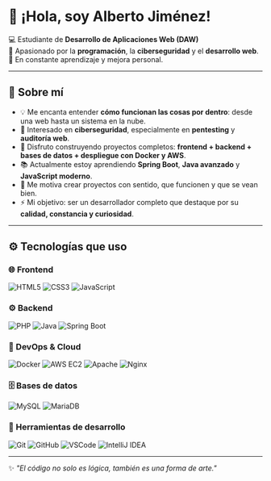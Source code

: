 # 👋 ¡Hola, soy Alberto Jiménez!

💻 Estudiante de **Desarrollo de Aplicaciones Web (DAW)**  
🚀 Apasionado por la **programación**, la **ciberseguridad** y el **desarrollo web**.  
🌱 En constante aprendizaje y mejora personal.  

---

## 🧠 Sobre mí

- 💡 Me encanta entender **cómo funcionan las cosas por dentro**: desde una web hasta un sistema en la nube.  
- 🔐 Interesado en **ciberseguridad**, especialmente en **pentesting** y **auditoría web**.  
- 🧩 Disfruto construyendo proyectos completos: **frontend + backend + bases de datos + despliegue con Docker y AWS**.  
- 📚 Actualmente estoy aprendiendo **Spring Boot**, **Java avanzado** y **JavaScript moderno**.  
- 💬 Me motiva crear proyectos con sentido, que funcionen y que se vean bien.  
- ⚡ Mi objetivo: ser un desarrollador completo que destaque por su **calidad, constancia y curiosidad**.

---

## ⚙️ Tecnologías que uso

### 🌐 Frontend  
![HTML5](https://img.shields.io/badge/HTML5-E34F26?style=flat-square&logo=html5&logoColor=white)
![CSS3](https://img.shields.io/badge/CSS3-1572B6?style=flat-square&logo=css3&logoColor=white)
![JavaScript](https://img.shields.io/badge/JavaScript-F7DF1E?style=flat-square&logo=javascript&logoColor=black)

### ⚙️ Backend  
![PHP](https://img.shields.io/badge/PHP-777BB4?style=flat-square&logo=php&logoColor=white)
![Java](https://img.shields.io/badge/Java-ED8B00?style=flat-square&logo=openjdk&logoColor=white)
![Spring Boot](https://img.shields.io/badge/SpringBoot-6DB33F?style=flat-square&logo=springboot&logoColor=white)

### 🐳 DevOps & Cloud  
![Docker](https://img.shields.io/badge/Docker-2496ED?style=flat-square&logo=docker&logoColor=white)
![AWS EC2](https://img.shields.io/badge/AWS-FF9900?style=flat-square&logo=amazonaws&logoColor=white)
![Apache](https://img.shields.io/badge/Apache-D22128?style=flat-square&logo=apache&logoColor=white)
![Nginx](https://img.shields.io/badge/Nginx-009639?style=flat-square&logo=nginx&logoColor=white)

### 🗄️ Bases de datos  
![MySQL](https://img.shields.io/badge/MySQL-005C84?style=flat-square&logo=mysql&logoColor=white)
![MariaDB](https://img.shields.io/badge/MariaDB-003545?style=flat-square&logo=mariadb&logoColor=white)

### 🧰 Herramientas de desarrollo  
![Git](https://img.shields.io/badge/Git-F05033?style=flat-square&logo=git&logoColor=white)
![GitHub](https://img.shields.io/badge/GitHub-181717?style=flat-square&logo=github&logoColor=white)
![VSCode](https://img.shields.io/badge/VSCode-0078D4?style=flat-square&logo=visualstudiocode&logoColor=white)
![IntelliJ IDEA](https://img.shields.io/badge/IntelliJ_IDEA-000000?style=flat-square&logo=intellijidea&logoColor=white)


---

✨ *"El código no solo es lógica, también es una forma de arte."*  
